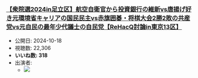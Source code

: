 ### [【衆院選2024in足立区】航空自衛官から投資銀行の維新vs唐揚げ好き元環境省キャリアの国民民主vs赤旗囲碁・将棋大会2勝2敗の共産党vs元自民の最年少代議士の自民党【ReHacQ討論in東京13区】](https://www.youtube.com/watch?v=bl9qnaRiX40)
-   公開日: 2024-10-18
-   視聴数: 22,306
-   **いいね数: 318**
-   出演者: 
    - [![](https://img.youtube.com/vi/bl9qnaRiX40/hqdefault.jpg)](https://www.youtube.com/watch?v=bl9qnaRiX40)
